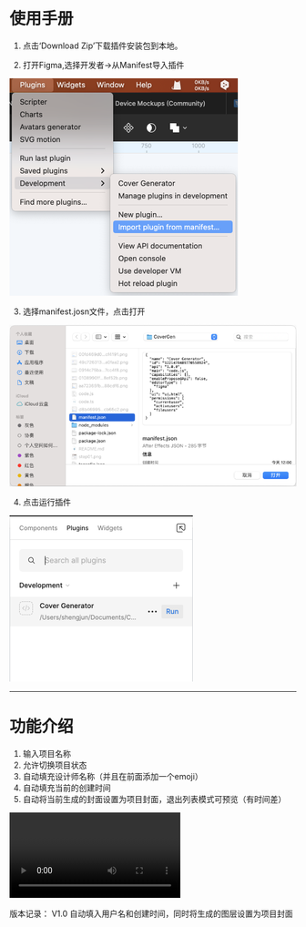 # 使用手册

1. 点击‘Download Zip’下载插件安装包到本地。


2. 打开Figma,选择开发者->从Manifest导入插件

![步骤一](step01.png)

3. 选择manifest.josn文件，点击打开

![步骤二](step02.png)

4. 点击运行插件

![步骤三](step03.png)

----

# 功能介绍
1.  输入项目名称
2.  允许切换项目状态
3.  自动填充设计师名称（并且在前面添加一个emoji）
4.  自动填充当前的创建时间
5.  自动将当前生成的封面设置为项目封面，退出列表模式可预览（有时间差）

<!DOCTYPE html>
<html>
<head>
    <title>Video Example</title>
</head>
<body>
    <video controls>
        <source src="GenCover.mp4" type="video/mp4">
        <!-- 支持多个不同格式的视频源，以备不同浏览器支持 -->
        <!--<source src="video.webm" type="video/webm">-->
        <!--<source src="video.ogv" type="video/ogg">-->
        Your browser does not support the video tag.
    </video>
</body>
</html>

版本记录：
V1.0 自动填入用户名和创建时间，同时将生成的图层设置为项目封面

